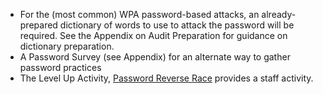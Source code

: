 
* For the (most common) WPA password-based attacks, an already-prepared dictionary of words to use to attack the password will be required. See the Appendix on Audit Preparation for guidance on dictionary preparation.
* A Password Survey (see Appendix) for an alternate way to gather password practices
* The Level Up Activity, [Password Reverse Race](https://www.level-up.cc/leading-trainings/training-curriculum/activity/password-reverse-race) provides a staff activity.
